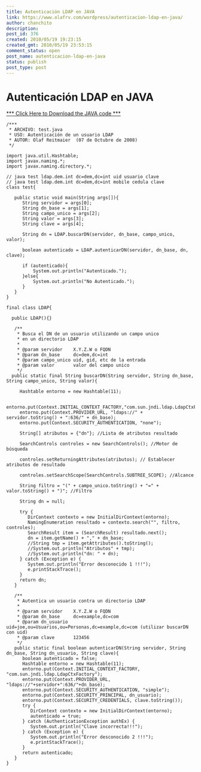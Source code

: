 ```yaml
---
title: Autenticación LDAP en JAVA
link: https://www.olafrv.com/wordpress/autenticacion-ldap-en-java/
author: chanchito
description: 
post_id: 376
created: 2010/05/19 19:23:15
created_gmt: 2010/05/19 23:53:15
comment_status: open
post_name: autenticacion-ldap-en-java
status: publish
post_type: post
---
```


# Autenticación LDAP en JAVA

[*** Click Here to Download the JAVA code ***](https://www.olafrv.com/wp-content/uploads/2010/05/test.zip)
    
    
    /***
     * ARCHIVO: test.java
     * USO: Autenticación de un usuario LDAP
     * AUTOR: Olaf Reitmaier  (07 de Octubre de 2008)
     */
    
    import java.util.Hashtable;
    import javax.naming.*;
    import javax.naming.directory.*;
    
    // java test ldap.dem.int dc=dem,dc=int uid usuario clave
    // java test ldap.dem.int dc=dem,dc=int mobile cedula clave
    class test{
    
       public static void main(String args[]){
          String servidor = args[0];
          String dn_base = args[1];
          String campo_unico = args[2];
          String valor = args[3];
          String clave = args[4];
    
          String dn = LDAP.buscarDN(servidor, dn_base, campo_unico, valor); 
         
          boolean autenticado = LDAP.autenticarDN(servidor, dn_base, dn, clave);
    
          if (autenticado){
              System.out.println("Autenticado.");
          }else{
              System.out.println("No Autenticado.");      
          }
       }
    }
    
    final class LDAP{
      
      public LDAP(){}
      
       /** 
        * Busca el DN de un usuario utilizando un campo unico
        * en un directorio LDAP
        *
        * @param servidor    X.Y.Z.W o FQDN
        * @param dn_base     dc=dem,dc=int
        * @param campo_unico uid, gid, etc de la entrada
        * @param valor       valor del campo unico
        */
      public static final String buscarDN(String servidor, String dn_base, String campo_unico, String valor){
       
         Hashtable entorno = new Hashtable(11); 
        
         entorno.put(Context.INITIAL_CONTEXT_FACTORY,"com.sun.jndi.ldap.LdapCtxFactory");
         entorno.put(Context.PROVIDER_URL, "ldaps://" + servidor.toString() + ":636/" + dn_base);
         entorno.put(Context.SECURITY_AUTHENTICATION, "none");
        
         String[] atributos = {"dn"}; //Lista de atributos resultado
       
         SearchControls controles = new SearchControls(); //Motor de búsqueda
       
         controles.setReturningAttributes(atributos); // Establecer atributos de resultado
       
         controles.setSearchScope(SearchControls.SUBTREE_SCOPE); //Alcance
       
         String filtro = "(" + campo_unico.toString() + "=" + valor.toString() + ")"; //Filtro
    
         String dn = null;
    
         try {
            DirContext contexto = new InitialDirContext(entorno);
            NamingEnumeration resultado = contexto.search("", filtro, controles);
            SearchResult item = (SearchResult) resultado.next();
            dn = item.getName() + "," + dn_base;
            //String tmp = item.getAttributes().toString();
            //System.out.println("Atributos" + tmp);
            //System.out.println("dn: " + dn);
         } catch (Exception e) {
            System.out.println("Error desconocido 1 !!!");
            e.printStackTrace();
         }
         return dn;
       }
       
       /** 
        * Autentica un usuario contra un directorio LDAP
        *
        * @param servidor    X.Y.Z.W o FQDN
        * @param dn_base     dc=example,dc=com
        * @param dn_usuario  uid=joe,ou=Usuarios,ou=Personas,dc=example,dc=com (utilizar buscarDN con uid)
        * @param clave       123456
        */
       public static final boolean autenticarDN(String servidor, String dn_base, String dn_usuario, String clave){
          boolean autenticado = false;
          Hashtable entorno = new Hashtable(11); 
          entorno.put(Context.INITIAL_CONTEXT_FACTORY, "com.sun.jndi.ldap.LdapCtxFactory");
          entorno.put(Context.PROVIDER_URL, "ldaps://"+servidor+":636/"+dn_base);
          entorno.put(Context.SECURITY_AUTHENTICATION, "simple");
          entorno.put(Context.SECURITY_PRINCIPAL, dn_usuario);
          entorno.put(Context.SECURITY_CREDENTIALS, clave.toString());
          try {
             DirContext contexto = new InitialDirContext(entorno);
             autenticado = true;
          } catch (AuthenticationException authEx) {
             System.out.println("Clave incorrecta!!!");
          } catch (Exception e) {
             System.out.println("Error desconocido 2 !!!");
             e.printStackTrace();
          }
          return autenticado;
       }
    }
